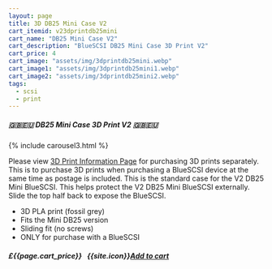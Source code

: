 ```yaml
---
layout: page
title: 3D DB25 Mini Case V2
cart_itemid: v23dprintdb25mini
cart_name: "DB25 Mini Case V2"
cart_description: "BlueSCSI DB25 Mini Case 3D Print V2"
cart_price: 4
cart_image: "assets/img/3dprintdb25mini.webp"
cart_image1: "assets/img/3dprintdb25mini1.webp"
cart_image2: "assets/img/3dprintdb25mini2.webp"
tags: 
  - scsi
  - print
---
```


##### 🇬🇧🇪🇺 DB25 Mini Case 3D Print V2 🇬🇧🇪🇺

{% include carousel3.html %}

Please view [3D Print Information Page](/print) for purchasing 3D prints separately. This is to purchase 3D prints when purchasing a BlueSCSI device at the same time as postage is included. This is the standard case for the V2 DB25 Mini BlueSCSI. This helps protect the V2 DB25 Mini BlueSCSI externally. Slide the top half back to expose the BlueSCSI.

* 3D PLA print (fossil grey)
* Fits the Mini DB25 version
* Sliding fit (no screws)
* ONLY for purchase with a BlueSCSI

##### £{{page.cart_price}} &nbsp; {{site.icon}}[Add to cart](/cart#{{page.cart_itemid}})